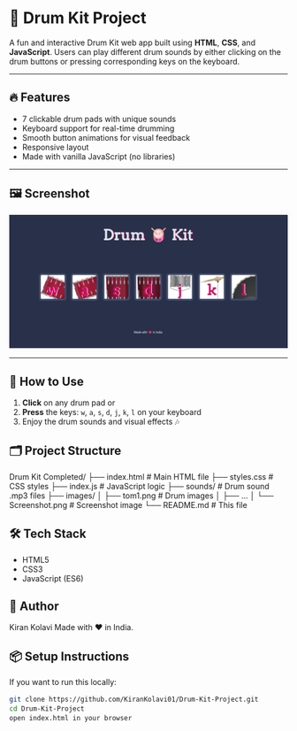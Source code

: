 # 🥁 Drum Kit Project

A fun and interactive Drum Kit web app built using **HTML**, **CSS**, and **JavaScript**. Users can play different drum sounds by either clicking on the drum buttons or pressing corresponding keys on the keyboard.

---

## 🔥 Features

- 7 clickable drum pads with unique sounds
- Keyboard support for real-time drumming
- Smooth button animations for visual feedback
- Responsive layout
- Made with vanilla JavaScript (no libraries)

---

## 🖼️ Screenshot

![Drum Kit Screenshot](images/Screenshot.png)

---

## 🚀 How to Use

1. **Click** on any drum pad or
2. **Press** the keys: `w`, `a`, `s`, `d`, `j`, `k`, `l` on your keyboard
3. Enjoy the drum sounds and visual effects 🎶


## 🗂️ Project Structure

Drum Kit Completed/
├── index.html # Main HTML file
├── styles.css # CSS styles
├── index.js # JavaScript logic
├── sounds/ # Drum sound .mp3 files
├── images/
│ ├── tom1.png # Drum images
│ ├── ...
│ └── Screenshot.png # Screenshot image
└── README.md # This file

## 🛠️ Tech Stack
- HTML5
- CSS3
- JavaScript (ES6)

## 👤 Author
Kiran Kolavi
Made with ❤️ in India.


## 📦 Setup Instructions

If you want to run this locally:
```bash
git clone https://github.com/KiranKolavi01/Drum-Kit-Project.git
cd Drum-Kit-Project
open index.html in your browser
